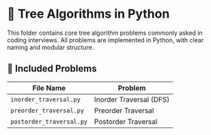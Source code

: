 # 🌳 Tree Algorithms in Python

This folder contains core tree algorithm problems commonly asked in coding interviews. All problems are implemented in Python, with clear naming and modular structure.

## 🧾 Included Problems

| File Name                     | Problem |
|------------------------------|---------|
| `inorder_traversal.py`       | Inorder Traversal (DFS) |
| `preorder_traversal.py`      | Preorder Traversal |
| `postorder_traversal.py`     | Postorder Traversal |
